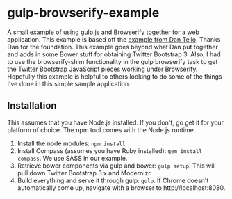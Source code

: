 gulp-browserify-example
=======================

A small example of using gulp.js and Browserify together for a web application.  This example is based off the
[example from Dan Tello](http://viget.com/extend/gulp-browserify-starter-faq).  Thanks Dan for the foundation.
This example goes beyond what Dan put together and adds in some Bower stuff for obtaining Twitter Bootstrap 3.
Also, I had to use the browserify-shim functionality in the gulp browserify task to get the Twitter Bootstrap
JavaScript pieces working under Browserify.  Hopefully this example is helpful to others looking to do some of the
things I've done in this simple sample application.


Installation
------------

This assumes that you have Node.js installed.  If you don't, go get it for your platform of choice. The npm
tool comes with the Node.js runtime.

1. Install the node modules: `npm install`
2. Install Compass (assumes you have Ruby installed): `gem install compass`.  We use SASS in our example.   
3. Retrieve bower components via gulp and bower: `gulp setup`.  This will pull down Twitter Bootstrap 3.x and Modernizr.  
4. Build everything and serve it through gulp: `gulp`.  If Chrome doesn't automatically come up, navigate with a
browser to http://localhost:8080.

